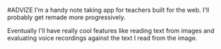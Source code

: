 #ADVIZE
I'm a handy note taking app for teachers built for the web. I'll probably get remade more progressively.

Eventually I'll have really cool features like reading text from images and evaluating voice recordings against the text I read from the image.
